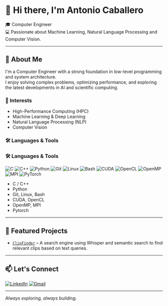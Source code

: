 # 👋 Hi there, I'm Antonio Caballero

🎓 Computer Engineer  
💻 Passionate about Machine Learning, Natural Language Processing and Computer Vision.

---

## 🚀 About Me

I'm a Computer Engineer with a strong foundation in low-level programming and system architecture.  
I enjoy solving complex problems, optimizing performance, and exploring the latest developments in AI and scientific computing.

### 🧠 Interests
- High-Performance Computing (HPC)
- Machine Learning & Deep Learning
- Natural Language Processing (NLP)
- Computer Vision

### 🛠️ Languages & Tools

### 🛠️ Languages & Tools

![C](https://img.shields.io/badge/C-00599C?style=flat&logo=c&logoColor=white)
![C++](https://img.shields.io/badge/C++-00599C?style=flat&logo=c%2B%2B&logoColor=white)
![Python](https://img.shields.io/badge/Python-3776AB?style=flat&logo=python&logoColor=white)
![Git](https://img.shields.io/badge/Git-F05032?style=flat&logo=git&logoColor=white)
![Linux](https://img.shields.io/badge/Linux-FCC624?style=flat&logo=linux&logoColor=black)
![Bash](https://img.shields.io/badge/Bash-121011?style=flat&logo=gnubash&logoColor=white)
![CUDA](https://img.shields.io/badge/CUDA-76B900?style=flat&logo=nvidia&logoColor=white)
![OpenCL](https://img.shields.io/badge/OpenCL-1C1C1C?style=flat&logo=opencl&logoColor=white)
![OpenMP](https://img.shields.io/badge/OpenMP-CC9900?style=flat&logo=OpenMP&logoColor=black)
![MPI](https://img.shields.io/badge/MPI-000000?style=flat)
![PyTorch](https://img.shields.io/badge/PyTorch-EE4C2C?style=flat&logo=pytorch&logoColor=white)


- C / C++
- Python
- Git, Linux, Bash
- CUDA, OpenCL
- OpenMP, MPI
- Pytorch

  

---

## 📂 Featured Projects
- [`ClipFinder`](https://github.com/antonio-caballero-dev/ClipFinder) – A search engine using Whisper and semantic search to find relevant clips based on text queries.



---


## 📫 Let's Connect

[![LinkedIn](https://img.shields.io/badge/LinkedIn-ACaballeroCarrasco-blue?style=flat&logo=linkedin&logoColor=white)](https://linkedin.com/in/acaballerocarrasco)
[![Gmail](https://img.shields.io/badge/Gmail-antoniocaballeroc@gmail.com-D14836?style=flat&logo=gmail&logoColor=white)](mailto:antoniocaballeroc@gmail.com)

---

*Always exploring, always building.*

<!--
**antonio-caballero-dev/antonio-caballero-dev** is a ✨ _special_ ✨ repository because its `README.md` (this file) appears on your GitHub profile.

Here are some ideas to get you started:

- 🔭 I’m currently working on ...
- 🌱 I’m currently learning ...
- 👯 I’m looking to collaborate on ...
- 🤔 I’m looking for help with ...
- 💬 Ask me about ...
- 📫 How to reach me: ...
- 😄 Pronouns: ...
- ⚡ Fun fact: ...
-->
